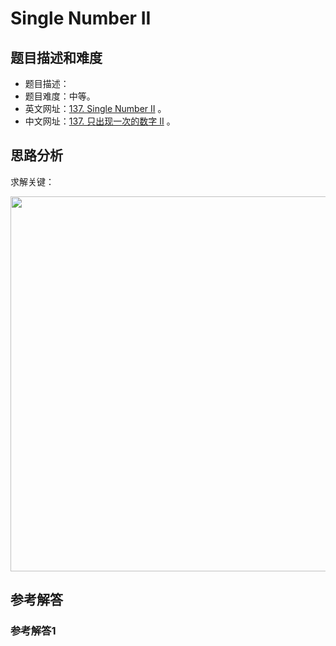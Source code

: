 # Single Number II

## 题目描述和难度
+ 题目描述：
+ 题目难度：中等。
+ 英文网址：[137. Single Number II](https://leetcode.com/problems/single-number-ii/description/)  。
+ 中文网址：[137. 只出现一次的数字 II](https://leetcode-cn.com/problems/single-number-ii/description/)  。
## 思路分析
求解关键：

<img src="https://liweiwei1419.github.io/images/leetcode-solution/" width="600">

## 参考解答
### 参考解答1

```java

```